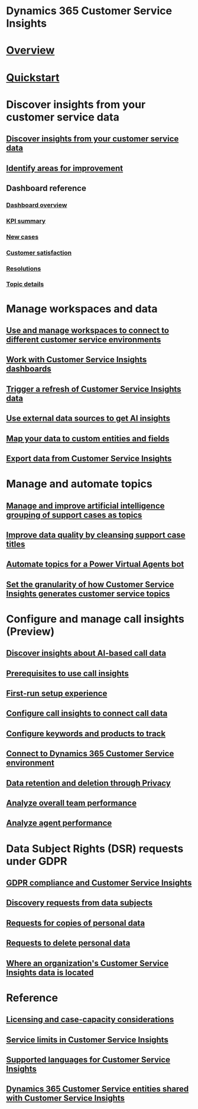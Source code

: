# Dynamics 365 Customer Service Insights

# [Overview](overview.md)

# [Quickstart](quickstart.md)


# Discover insights from your customer service data

## [Discover insights from your customer service data](keyinsights.md)

## [Identify areas for improvement](improve-system.md)

## Dashboard reference

### [Dashboard overview](dashboard-overview.md)

### [KPI summary](dashboard-kpi-summary.md)

### [New cases](dashboard-incoming-cases.md)

### [Customer satisfaction](dashboard-CSAT.md)

### [Resolutions](dashboard-case-resolutions.md)

### [Topic details](dashboard-topic-details.md)


# Manage workspaces and data

## [Use and manage workspaces to connect to different customer service environments](use-workspaces.md)

## [Work with Customer Service Insights dashboards](use-dashboard-sample-data.md)

## [Trigger a refresh of Customer Service Insights data](trigger-refresh.md)

## [Use external data sources to get AI insights](use-external-data-sources.md)

## [Map your data to custom entities and fields](map-data.md)

## [Export data from Customer Service Insights](exportdata.md)


# Manage and automate topics

## [Manage and improve artificial intelligence grouping of support cases as topics](topics-page.md)

## [Improve data quality by cleansing support case titles](settings.md)

## [Automate topics for a Power Virtual Agents bot](automate-topics.md)

## [Set the granularity of how Customer Service Insights generates customer service topics](granularity.md)


# Configure and manage call insights (Preview)

## [Discover insights about AI-based call data](ci-overview.md)

## [Prerequisites to use call insights](ci-admin-prereqs.md)

## [First-run setup experience](ci-admin-fre-setup.md)

## [Configure call insights to connect call data](ci-admin-config-call-data.md)

## [Configure keywords and products to track](ci-admin-config-keywords-products.md)

## [Connect to Dynamics 365 Customer Service environment](ci-connect-customer-service-env.md)

## [Data retention and deletion through Privacy](ci-admin-data-retention-deletion.md)

## [Analyze overall team performance](ci-team-overview.md)

## [Analyze agent performance](ci-agent-overview.md)


# Data Subject Rights (DSR) requests under GDPR

## [GDPR compliance and Customer Service Insights](gdpr-summary.md)

## [Discovery requests from data subjects](gdpr-discovery.md)

## [Requests for copies of personal data](gdpr-export.md)

## [Requests to delete personal data](gdpr-delete.md)

## [Where an organization's Customer Service Insights data is located](data-location.md)


# Reference

## [Licensing and case-capacity considerations](licensing-case-capacity.md)

## [Service limits in Customer Service Insights](service-limits.md)

## [Supported languages for Customer Service Insights](supported-languages.md)

## [Dynamics 365 Customer Service entities shared with Customer Service Insights](customer-service-entities.md)



